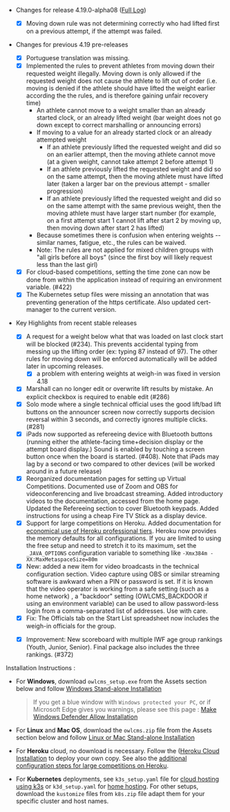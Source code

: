 * Changes for release 4.19.0-alpha08  ([Full Log](https://github.com/jflamy/owlcms4/issues?utf8=%E2%9C%93&q=is%3Aclosed+is%3Aissue+project%3Ajflamy%2Fowlcms4%2F1+))

  - [x] Moving down rule was not determining correctly who had lifted first on a previous attempt, if the attempt was failed.
  
* Changes for previous 4.19 pre-releases

  - [x] Portuguese translation was missing.

  * [x] Implemented the rules to prevent athletes from moving down their requested weight illegally.  Moving down is only allowed if the requested weight does not cause the athlete to lift out of order (i.e. moving is denied if the athlete should have lifted the weight earlier according the the rules, and is therefore gaining unfair recovery time)
    - An athlete cannot move to a weight smaller than an already started clock, or an already lifted weight (bar weight does not go down except to correct marshalling or announcing errors)
    - If moving to a value for an already started clock or an already attempted weight
      - If an athlete previously lifted the requested weight and did so on an earlier attempt, then the moving athlete cannot move (at a given weight, cannot take attempt 2 before attempt 1)
      - If an athlete previously lifted the requested weight and did so on the same attempt, then the moving athlete must have lifted later (taken a larger bar on the previous attempt - smaller progression)
      - If an athlete previously lifted the requested weight and did so on the same attempt with the same previous weight, then the moving athlete must have  larger start number (for example, on a first attempt start 1 cannot lift after start 2 by moving up, then moving down after start 2 has lifted)
    - Because sometimes there is confusion when entering weights -- similar names, fatigue, etc., the rules can be waived.
    - Note: The rules are not applied for mixed children groups with "all girls before all boys" (since the first boy will likely request less than the last girl)
  * [x] For cloud-based competitions, setting the time zone can now be done from within the application instead of requiring an environment variable. (#422)
  * [x] The Kubernetes setup files were missing an annotation that was preventing generation of the https certificate. Also updated cert-manager to the current version.

* Key Highlights from recent stable releases

  - [x] A request for a weight below what that was loaded on last clock start will be blocked (#234).  This prevents accidental typing from messing up the lifting order (ex: typing 87 instead of 97). The other rules for moving down will be enforced automatically will be added later in upcoming releases.
    - [x] a problem with entering weights at weigh-in was fixed in version 4.18
  - [x] Marshall can no longer edit or overwrite lift results by mistake. An explicit checkbox is required to enable edit (#286)
  - [x] Solo mode where a single technical official uses the good lift/bad lift buttons on the announcer screen now correctly supports decision reversal within 3 seconds, and correctly ignores multiple clicks. (#281)
  - [x] iPads now supported as refereeing device with Bluetooth buttons (running either the athlete-facing time+decision display or the attempt board display.)   Sound is enabled by touching a screen button once when the board is started. (#408). Note that iPads may lag by a second or two compared to other devices (will be worked around in a future release)
  - [x] Reorganized documentation pages for setting up Virtual Competitions.  Documented use of Zoom and OBS for videoconferencing and live broadcast streaming. Added introductory videos to the documentation, accessed from the home page.  Updated the Refereeing section to cover Bluetooth keypads.  Added instructions for using a cheap Fire TV Stick as a display device.
  - [x] Support for large competitions on Heroku. Added documentation for [economical use of Heroku professional tiers](https://jflamy-dev.github.io/owlcms4-prerelease/#/HerokuLarge). Heroku now provides the memory defaults for all configurations.
    If you are limited to using the free setup and need to stretch it to its maximum, set the `_JAVA_OPTIONS` configuration variable to something like `-Xmx384m -XX:MaxMetaspaceSize=80m`
  - [x] New: added a new item for video broadcasts in the technical configuration section. Video capture using OBS or similar streaming software is awkward when a PIN or password is set.  If it is known that the video operator is working from a safe setting (such as a home network) , a "backdoor" setting (OWLCMS_BACKDOOR if using an environment variable) can be used to allow password-less login from a comma-separated list of addresses.  Use with care.
  - [x] Fix: The Officials tab on the Start List spreadsheet now includes the weigh-in officials for the group.
  
  * [x] Improvement: New scoreboard with multiple IWF age group rankings (Youth, Junior, Senior).  Final package also includes the three rankings. (#372)


Installation Instructions :
  - For **Windows**, download `owlcms_setup.exe` from the Assets section below and follow [Windows Stand-alone Installation](https://jflamy-dev.github.io/owlcms4-prerelease/#/LocalWindowsSetup)
    
    > If you get a blue window with `Windows protected your PC`, or if Microsoft Edge gives you warnings, please see this page : [Make Windows Defender Allow Installation](https://jflamy-dev.github.io/owlcms4-prerelease/#/DefenderOff)
    
  - For **Linux** and **Mac OS**, download the `owlcms.zip` file from the Assets section below and follow [Linux or Mac Stand-alone Installation](https://jflamy-dev.github.io/owlcms4-prerelease/#/LocalLinuxMacSetup)

  - For **Heroku** cloud, no download is necessary. Follow the ([Heroku Cloud Installation](https://jflamy-dev.github.io/owlcms4-prerelease/#/Cloud) to deploy your own copy.  See also the [additional configuration steps for large competitions on Heroku](https://jflamy-dev.github.io/owlcms4-prerelease/#/HerokuLarge).

  - For **Kubernetes** deployments, see `k3s_setup.yaml` file for [cloud hosting using k3s](https://jflamy-dev.github.io/owlcms4-prerelease/#/DigitalOcean) or `k3d_setup.yaml` for [home hosting](https://jflamy-dev.github.io/owlcms4-prerelease/#/k3d).  For other setups, download the `kustomize` files from `k8s.zip` file adapt them for your specific cluster and host names. 
